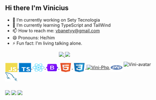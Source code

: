 ## Hi there I'm Vinicius
- 🔭 I’m currently working on Sety Tecnologia
- 🌱 I’m currently learning TypeScript and TailWind
- 📫 How to reach me: vbanetyy@gmail.com
- 😄 Pronouns: He/him
- ⚡ Fun fact: I'm living talking alone.
<img style="margin-top: 2rem" align="right" alt="Vini-avatar" height="120" width="120" src="https://current-portfolio-delta.vercel.app/assets/headerAvatar.ef19d2ed.svg">

<div align="center">
  <a href="https://github.com/vbanety">
  <img height="180em" src="https://github-readme-stats.vercel.app/api?username=vbanety&show_icons=true&theme=dark&include_all_commits=true&count_private=true"/>
  <img height="180em" src="https://github-readme-stats.vercel.app/api/top-langs/?username=vbanety&layout=compact&langs_count=7&theme=dark"/>
  
</div>
<div style="display: inline_block"><br>
  <img align="center" alt="Vini-Js" height="30" width="40" src="https://raw.githubusercontent.com/devicons/devicon/master/icons/javascript/javascript-plain.svg">
  <img align="center" alt="Vini-Ts" height="30" width="40" src="https://raw.githubusercontent.com/devicons/devicon/master/icons/typescript/typescript-plain.svg">    
  <img align="center" alt="Vini-React" height="30" width="40" src="https://raw.githubusercontent.com/devicons/devicon/master/icons/react/react-original.svg">
  <img align="center" alt="Vini-Bootstrap" height="30" width="40" src="https://raw.githubusercontent.com/devicons/devicon/master/icons/bootstrap/bootstrap-original.svg">
  <img align="center" alt="Vini-HTML" height="30" width="40" src="https://raw.githubusercontent.com/devicons/devicon/master/icons/html5/html5-original.svg">
  <img align="center" alt="Vini-CSS" height="30" width="40" src="https://raw.githubusercontent.com/devicons/devicon/master/icons/css3/css3-original.svg">
  <img align="center" alt="Vini-Php" height="30" width="40" src="https://cdn.jsdelivr.net/gh/devicons/devicon/icons/laravel/laravel-plain.svg">
  <img align="center" alt="Vini-Php" height="30" width="40" src="https://raw.githubusercontent.com/devicons/devicon/master/icons/php/php-plain.svg">
  <img align="center" alt="Vini-mysql" height="30" width="40" src="https://raw.githubusercontent.com/devicons/devicon/master/icons/mysql/mysql-original.svg">
  
  
</div>

  ##

<div> 
  
  <a href="https://www.instagram.com/viny_batista_10/" target="_blank"><img src="https://img.shields.io/badge/-Instagram-%23E4405F?style=for-the-badge&logo=instagram&logoColor=white" target="_blank"></a>
  <a href = "mailto:vbanetyy@gmail.com"><img src="https://img.shields.io/badge/-Gmail-%23333?style=for-the-badge&logo=gmail&logoColor=white" target="_blank"></a>
  <a href="https://www.linkedin.com/mwlite/in/vinicius-batista-815983137" target="_blank"><img src="https://img.shields.io/badge/-LinkedIn-%230077B5?style=for-the-badge&logo=linkedin&logoColor=white" target="_blank"></a> 

  

</div>

<!--
<img align="center" alt="Vini-api" height="30" width="40" src="https://raw.githubusercontent.com/devicons/devicon/master/icons/fastapi/fastapi-original.svg">
![Snake animation](https://github.com/vbanety/vbanety/blob/output/github-contribution-grid-snake.svg)
:brazil:[Brazil](pt-br.md)
:liberia:[USA](README.md)
    
<div style="display: flex">
<h1 align="center">Hi there 👋 WELCOME TO MY PROFILE.</h1>
    
</div>
<img src="https://i.ibb.co/1dSK4zz/profile-git.png" min-width="600px" max-width="600px" width="500px" align="right" alt="Computador iuriCode">

<p align="left">Here is Viny, currently a front-end developer as a developer at webTY-Tecnologia, along with teams of other specialists who designs an application for composites in the creation of mobile sites, comes together with the development of pages manipulating the data coming from the database to display it in a way that pleases the end user.
</p>

<p align="left">Lately I sell assimilating the logic, semantics and concept in programming with a lot of practice, even though I have a short time to dedicate myself, I always try to align my routine to obtain good results.</p>

<p align="left">My goal is to add value to the company or team, seeking innovation and being prepared to act in solving problems that impact the end customer.</p>
<br>
<br>
<br>
<h1 align="center">TECNOLOGIES</h1>
<table align="center">
        <tr background-color="#ffffff">
            <th width="50" height="60"><img src="https://i.ibb.co/fk0xGfg/html5.png" alt="icon-html5" ></th>
            <th width="60" height="50"><img src="https://i.ibb.co/TcfYZTt/css3.png" alt="icon-css3" marginwidth="5px"></th>
            <th width="60" height="50"><img src="https://i.ibb.co/j5NtKfP/js.png" alt="icon-js" width="60" height="50" marginwidth="5px"></th>
            <th width="60" height="50"><img src="https://i.ibb.co/31P7bP9/database-sql1.png" alt="icon-sql" marginwidth="5px"></th>
            <th width="60" height="50"><img src="https://i.ibb.co/nfqvYkW/react.png" alt="react"  marginwidth="5px"></th>
            <th><img src="https://i.ibb.co/dLZg9SP/node.png" alt="node" width="60" height="50" marginwidth="5px"></th>
        </tr>
        <tr>
            <th width="50" height="60"><span>HTML5</span></th>
            <th width="50" height="60"><span>CSS3</span></th>
            <th width="50" height="60"><span>Javascript</span></th>
            <th width="50" height="60"><span>SQLite</span></th>
            <th width="50" height="60"><span>React</span></th>
            <th width="50" height="60"><span>Node.js</span></th>
        </tr>
    </table>
    

    
<p align="center" witdth="60%">I'm using these technologies to build my own projects, challenges in building responsive pages, API data structure with json in javascript, route management with node.js.</p>

<br>
<h2 align="center">
        <strong>Connect with ME 👋 😃</strong>
        </p>
        <img align="center" src="https://octodex.github.com/images/daftpunktocat-thomas.gif" width="200" height="200">
<br>


<div align="center" backgroundcolor="#4d0099" width="100%">
  <a href = "mailto: vbanetyy@gmail.com"><img src="https://img.shields.io/badge/-Gmail-%23EA4335?style=for-the-badge&logo=gmail&logoColor=white" target="_blank"></a>
  <a href="https://www.linkedin.com/in/vinicius-batista-815983137/" target="_blank"><img src="https://img.shields.io/badge/-LinkedIn-%230077B5?style=for-the-badge&logo=linkedin&logoColor=white" target="_blank"></a>
  <a href="https://www.instagram.com/viny_batista_10/" target="_blank"><img src="https://img.shields.io/badge/-Instagram-%23E4405F?style=for-the-badge&logo=instagram&logoColor=white" target="_blank"></a>
  <a href="https://www.frontendmentor.io/profile/vbanety" target="_blank"><img src="https://img.shields.io/badge/FS-MENTOR-blue" target="_blank"></a>
</div>   






**Vbanety/Vbanety** is a ✨ _special_ ✨ repository because its `README.md` (this file) appears on your GitHub profile.

Here are some ideas to get you started:

- 🔭 I’m currently working on ...
- 🌱 I’m currently learning ...
- 👯 I’m looking to collaborate on ...
- 🤔 I’m looking for help with ...
- 💬 Ask me about ...
- 📫 How to reach me: ...
- 😄 Pronouns: ...
- ⚡ Fun fact: ...
-->
